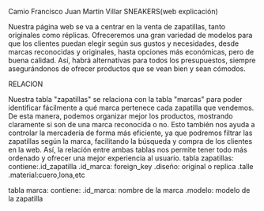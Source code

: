 Camio Francisco
Juan Martin Villar
SNEAKERS(web explicación)

Nuestra página web se va a centrar en la venta de zapatillas, tanto originales como réplicas. Ofreceremos una gran variedad de modelos para que los clientes puedan elegir según sus gustos y necesidades, desde marcas reconocidas y originales, hasta opciones más económicas, pero de buena calidad. Así, habrá alternativas para todos los presupuestos, siempre asegurándonos de ofrecer productos que se vean bien y sean cómodos.


RELACION 

Nuestra tabla "zapatillas" se relaciona con la tabla "marcas" para poder identificar fácilmente a qué marca pertenece cada zapatilla que vendemos. De esta manera, podemos organizar mejor los productos, mostrando claramente si son de una marca reconocida o no. Esto también nos ayuda a controlar la mercadería de forma más eficiente, ya que podremos filtrar las zapatillas según la marca, facilitando la búsqueda y compra de los clientes en la web. Así, la relación entre ambas tablas nos permite tener todo más ordenado y ofrecer una mejor experiencia al usuario.
tabla zapatillas: contiene:.id_zapatilla
			   .id_marca: foreign_key
			   .diseño: original o replica
			   .talle
			   .material:cuero,lona,etc

tabla marca: contiene: .id_marca: nombre de la marca
		  	.modelo:  modelo de la zapatilla

     
